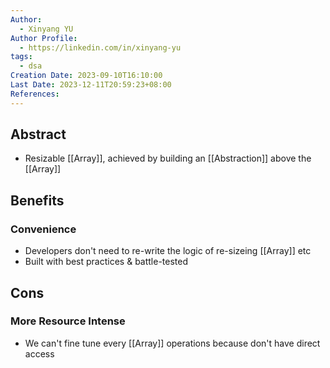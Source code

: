 ```yaml
---
Author:
  - Xinyang YU
Author Profile:
  - https://linkedin.com/in/xinyang-yu
tags:
  - dsa
Creation Date: 2023-09-10T16:10:00
Last Date: 2023-12-11T20:59:23+08:00
References: 
---
```

## Abstract
- Resizable [[Array]], achieved by building an [[Abstraction]] above the [[Array]]

## Benefits
### Convenience 
- Developers don't need to re-write the logic of re-sizeing [[Array]] etc
- Built with best practices & battle-tested

## Cons
### More Resource Intense
- We can't fine tune every [[Array]] operations because don't have direct access